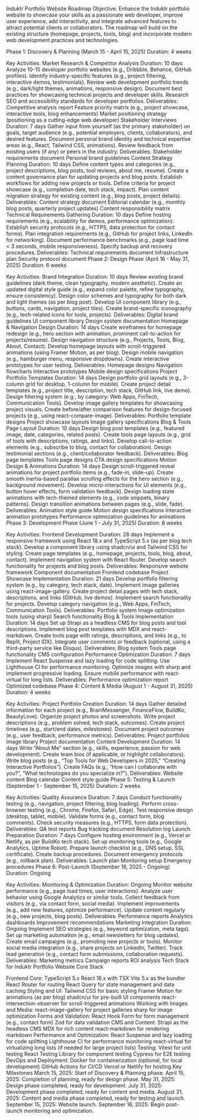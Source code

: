 Induktr Portfolio Website Roadmap
Objective: Enhance the Induktr portfolio website to showcase your skills as a passionate web developer, improve user experience, add interactivity, and integrate advanced features to attract potential clients or collaborators. The roadmap will build on the existing structure (homepage, projects, tools, blog) and incorporate modern web development practices and technologies.

Phase 1: Discovery & Planning (March 15 - April 15, 2025)
Duration: 4 weeks

Key Activities:
Market Research & Competitor Analysis
Duration: 10 days
Analyze 10-15 developer portfolio websites (e.g., Dribbble, Behance, GitHub profiles).
Identify industry-specific features (e.g., project filtering, interactive demos, testimonials).
Review web development portfolio trends (e.g., dark/light themes, animations, responsive design).
Document best practices for showcasing technical projects and developer skills.
Research SEO and accessibility standards for developer portfolios.
Deliverables:
Competitive analysis report
Feature priority matrix (e.g., project showcase, interactive tools, blog enhancements)
Market positioning strategy (positioning as a cutting-edge web developer)
Stakeholder Interviews
Duration: 7 days
Gather input from yourself (as the primary stakeholder) on goals, target audience (e.g., potential employers, clients, collaborators), and desired features.
Document personal brand identity and technical expertise areas (e.g., React, Tailwind CSS, animations).
Review feedback from existing users (if any) or peers in the industry.
Deliverables:
Stakeholder requirements document
Personal brand guidelines
Content Strategy Planning
Duration: 10 days
Define content types and categories (e.g., project descriptions, blog posts, tool reviews, about me, resume).
Create a content governance plan for updating projects and blog posts.
Establish workflows for adding new projects or tools.
Define criteria for project showcase (e.g., completion date, tech stack, impact).
Plan content migration strategy for existing content (e.g., blog posts, project details).
Deliverables:
Content strategy document
Editorial calendar (e.g., monthly blog posts, quarterly project updates)
Content responsibility matrix
Technical Requirements Gathering
Duration: 10 days
Define hosting requirements (e.g., scalability for demos, performance optimization).
Establish security protocols (e.g., HTTPS, data protection for contact forms).
Plan integration requirements (e.g., GitHub for project links, LinkedIn for networking).
Document performance benchmarks (e.g., page load time < 3 seconds, mobile responsiveness).
Specify backup and recovery procedures.
Deliverables:
Technical requirements document
Infrastructure plan
Security protocol document
Phase 2: Design Phase (April 16 - May 31, 2025)
Duration: 6 weeks

Key Activities:
Brand Integration
Duration: 10 days
Review existing brand guidelines (dark theme, clean typography, modern aesthetic).
Create an updated digital style guide (e.g., expand color palette, refine typography, ensure consistency).
Design color schemes and typography for both dark and light themes (as per blog post).
Develop UI component library (e.g., buttons, cards, navigation, project tiles).
Create brand-specific iconography (e.g., tech-related icons for tools, projects).
Deliverables:
Digital brand guidelines
UI component library
Design system documentation
Homepage & Navigation Design
Duration: 14 days
Create wireframes for homepage redesign (e.g., hero section with animation, prominent call-to-action for projects/resume).
Design navigation structure (e.g., Projects, Tools, Blog, About, Contact).
Develop homepage layouts with scroll-triggered animations (using Framer Motion, as per blog).
Design mobile navigation (e.g., hamburger menu, responsive dropdowns).
Create interactive prototypes for user testing.
Deliverables:
Homepage designs
Navigation flowcharts
Interactive prototypes
Mobile design specifications
Project Portfolio Templates
Duration: 14 days
Design portfolio grid layouts (e.g., 3-column grid for desktop, 1-column for mobile).
Create project detail templates (e.g., project title, description, tech stack, GitHub link, live demo).
Design filtering system (e.g., by category: Web Apps, FinTech, Communication Tools).
Develop image gallery templates for showcasing project visuals.
Create before/after comparison features for design-focused projects (e.g., using react-compare-image).
Deliverables:
Portfolio template designs
Project showcase layouts
Image gallery specifications
Blog & Tools Page Layout
Duration: 10 days
Design blog post templates (e.g., featured image, date, categories, related posts).
Create tools page layouts (e.g., grid of tools with descriptions, ratings, and links).
Develop call-to-action elements (e.g., subscribe to blog, contact for collaboration).
Design testimonial sections (e.g., client/collaborator feedback).
Deliverables:
Blog page templates
Tools page designs
CTA design specifications
Motion Design & Animations
Duration: 14 days
Design scroll-triggered reveal animations for project portfolio items (e.g., fade-in, slide-up).
Create smooth inertia-based parallax scrolling effects for the hero section (e.g., background movement).
Develop micro-interactions for UI elements (e.g., button hover effects, form validation feedback).
Design loading state animations with tech-themed elements (e.g., code snippets, binary patterns).
Design transition animations between pages (e.g., slide, fade).
Deliverables:
Animation style guide
Motion design specifications
Interactive animation prototypes
Performance optimization guidelines for animations
Phase 3: Development Phase (June 1 - July 31, 2025)
Duration: 8 weeks

Key Activities:
Frontend Development
Duration: 28 days
Implement a responsive framework using React 18.x and TypeScript 5.x (as per blog tech stack).
Develop a component library using shadcn/ui and Tailwind CSS for styling.
Create page templates (e.g., homepage, projects, tools, blog, about, contact).
Implement navigation system with React Router.
Develop search functionality for projects and blog posts.
Deliverables:
Responsive website framework
Component documentation
Frontend codebase
Project Showcase Implementation
Duration: 21 days
Develop portfolio filtering system (e.g., by category, tech stack, date).
Implement image galleries using react-image-gallery.
Create project detail pages with tech stack, descriptions, and links (GitHub, live demos).
Implement search functionality for projects.
Develop category navigation (e.g., Web Apps, FinTech, Communication Tools).
Deliverables:
Portfolio system
Image optimization tools (using sharp)
Search functionality
Blog & Tools Implementation
Duration: 14 days
Set up Strapi as a headless CMS for blog posts and tool descriptions.
Implement blog post templates with MDX and react-markdown.
Create tools page with ratings, descriptions, and links (e.g., to Replit, Project IDX).
Integrate user comments or feedback (optional, using a third-party service like Disqus).
Deliverables:
Blog system
Tools page functionality
CMS configuration
Performance Optimization
Duration: 7 days
Implement React Suspense and lazy loading for code splitting.
Use Lighthouse CI for performance monitoring.
Optimize images with sharp and implement progressive loading.
Ensure mobile performance with react-virtual for long lists.
Deliverables:
Performance optimization report
Optimized codebase
Phase 4: Content & Media (August 1 - August 31, 2025)
Duration: 4 weeks

Key Activities:
Project Portfolio Creation
Duration: 14 days
Gather detailed information for each project (e.g., BrainMessenger, FinanceFlow, BuildKo, BeautyLove).
Organize project photos and screenshots.
Write project descriptions (e.g., problem solved, tech stack, outcomes).
Create project timelines (e.g., start/end dates, milestones).
Document project outcomes (e.g., user feedback, performance metrics).
Deliverables:
Project portfolios
Image library
Project documentation
Content Development
Duration: 14 days
Write “About Me” section (e.g., skills, experience, passion for web development).
Create team bios (if applicable, or highlight collaborators).
Write blog posts (e.g., “Top Tools for Web Developers in 2025,” “Creating Interactive Portfolios”).
Create FAQs (e.g., “How can I collaborate with you?”, “What technologies do you specialize in?”).
Deliverables:
Website content
Blog calendar
Content style guide
Phase 5: Testing & Launch (September 1 - September 15, 2025)
Duration: 2 weeks

Key Activities:
Quality Assurance
Duration: 7 days
Conduct functionality testing (e.g., navigation, project filtering, blog loading).
Perform cross-browser testing (e.g., Chrome, Firefox, Safari, Edge).
Test responsive design (desktop, tablet, mobile).
Validate forms (e.g., contact form, blog comments).
Check security measures (e.g., HTTPS, form data protection).
Deliverables:
QA test reports
Bug tracking document
Resolution log
Launch Preparation
Duration: 7 days
Configure hosting environment (e.g., Vercel or Netlify, as per BuildKo tech stack).
Set up monitoring tools (e.g., Google Analytics, Uptime Robot).
Prepare launch checklist (e.g., DNS setup, SSL certificate).
Create backup procedures.
Document emergency protocols (e.g., rollback plan).
Deliverables:
Launch plan
Monitoring setup
Emergency procedures
Phase 6: Post-Launch (September 16, 2025 - Ongoing)
Duration: Ongoing

Key Activities:
Monitoring & Optimization
Duration: Ongoing
Monitor website performance (e.g., page load times, user interactions).
Analyze user behavior using Google Analytics or similar tools.
Collect feedback from visitors (e.g., via contact form, social media).
Implement improvements (e.g., add new features, optimize performance).
Update content regularly (e.g., new projects, blog posts).
Deliverables:
Performance reports
Analytics dashboards
Improvement recommendations
Marketing Integration
Duration: Ongoing
Implement SEO strategies (e.g., keyword optimization, meta tags).
Set up marketing automation (e.g., email newsletters for blog updates).
Create email campaigns (e.g., promoting new projects or tools).
Monitor social media integration (e.g., share projects on LinkedIn, Twitter).
Track lead generation (e.g., contact form submissions, collaboration requests).
Deliverables:
Marketing metrics
Campaign reports
ROI analysis
Tech Stack for Induktr Portfolio Website
Core Stack

Frontend Core:
TypeScript 5.x
React 18.x with TSX
Vite 5.x as the bundler
React Router for routing
React Query for state management and data caching
Styling and UI:
Tailwind CSS for basic styling
Framer Motion for animations (as per blog)
shadcn/ui for pre-built UI components
react-intersection-observer for scroll-triggered animations
Working with Images and Media:
react-image-gallery for project galleries
sharp for image optimization
Forms and Validation:
React Hook Form for form management (e.g., contact form)
Zod for data validation
CMS and Content:
Strapi as the headless CMS
MDX for rich content
react-markdown for rendering markdown
Performance and Optimization:
React Suspense and lazy loading for code splitting
Lighthouse CI for performance monitoring
react-virtual for virtualizing long lists (if needed for large project lists)
Testing:
Vitest for unit testing
React Testing Library for component testing
Cypress for E2E testing
DevOps and Deployment:
Docker for containerization (optional, for local development)
GitHub Actions for CI/CD
Vercel or Netlify for hosting
Key Milestones
March 15, 2025: Start of Discovery & Planning phase.
April 15, 2025: Completion of planning, ready for design phase.
May 31, 2025: Design phase completed, ready for development.
July 31, 2025: Development phase completed, ready for content and media.
August 31, 2025: Content and media phase completed, ready for testing and launch.
September 15, 2025: Website launch.
September 16, 2025: Begin post-launch monitoring and optimization.